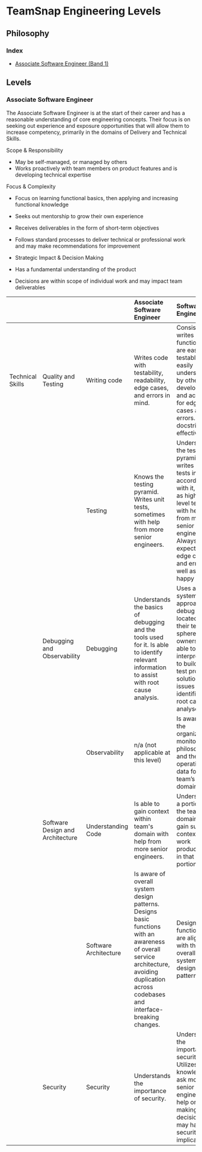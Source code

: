 # TeamSnap Engineering Levels

## Philosophy


### Index
 * [Associate Software Engineer (Band 1)](#SWE-IC1)

## Levels

<a id="SWE-IC1"></a>
### Associate Software Engineer

The Associate Software Engineer is at the start of their career and has a reasonable understanding of core engineering concepts. Their focus is on seeking out experience and exposure opportunities that will allow them to increase competency, primarily in the domains of Delivery and Technical Skills.

Scope & Responsibility
 * May be self-managed, or managed by others
 * Works proactively with team members on product features and is developing technical expertise

Focus & Complexity
 * Focus on learning functional basics, then applying and increasing functional knowledge 
 * Seeks out mentorship to grow their own experience
 * Receives deliverables in the form of short-term objectives
 * Follows standard processes to deliver technical or professional work and may make recommendations for improvement

 * Strategic Impact & Decision Making
 * Has a fundamental understanding of the product
 * Decisions are within scope of individual work and may impact team deliverables

|                  	|                                  	|                       	|                                                                                  Associate Software Engineer                                                                                 	|                                                                                                   Software Engineer                                                                                                  	|
|------------------	|----------------------------------	|-----------------------	|:---------------------------------------------------------------------------------------------------------------------------	   |:--------------------------------------------------------------------------------------------------------------------------------------------------------------------	   |
| Technical Skills 	| Quality and Testing              	| Writing code          	| Writes code with testability, readability, edge cases, and errors in mind.                                                                                                                   	| Consistently writes functions that are easily testable, easily understood by other developers, and accounts for edge cases and errors. Uses docstrings effectively.                                                  	|
|                  	|                                  	| Testing               	| Knows the testing pyramid. Writes unit tests, sometimes with help from more senior engineers.                                                                                                	| Understands the testing pyramid, writes unit tests in accordance with it, as well as higher level tests with help from more senior engineers. Always tests expected edge cases and errors as well as the happy path. 	|
|                  	| Debugging and Observability      	| Debugging             	| Understands the basics of debugging and the tools used for it. Is able to identify relevant information to assist with root cause analysis.                                                  	| Uses a systematic approach to debug issues located within their team's sphere of ownership. Is able to interpret data to build and test proposed solutions to issues identified in root cause analyses.              	|
|                  	|                                  	| Observability         	| n/a (not applicable at this level)                                                                                                                                                           	| Is aware of the organization's monitoring philosophy and the operational data for their team’s domain.                                                                                                               	|
|                  	| Software Design and Architecture 	| Understanding Code    	| Is able to gain context within team's domain with help from more senior engineers.                                                                                                           	| Understands a portion of the team's domain, can gain sufficient context to work productively in that portion.                                                                                                        	|
|                  	|                                  	| Software Architecture 	| Is aware of overall system design patterns. Designs basic functions with an awareness of overall service architecture, avoiding duplication across codebases and interface-breaking changes. 	| Designs functions that are aligned with the overall system design patterns.                                                                                                                                          	|
|                  	| Security                         	| Security              	| Understands the importance of security.                                                                                                                                                      	| Understands the importance of security. Utilizes this knowledge to ask more senior engineers for help on making decisions that may have security implications.                                                       	|
